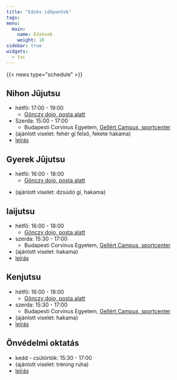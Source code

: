 ```yaml
---
title: "Edzés időpontok"
tags:
menu:
  main:
    name: Edzések
    weight: 10
sidebar: true
widgets:
  - toc
---
```


{{< news type="schedule" >}}

## Nihon Jûjutsu

- hétfő: 17:00 - 19:00
  - [Gönczy dojo, posta alatt](https://www.google.com/maps/place/Budapest,+G%C3%B6nczy+P%C3%A1l+u.+2,+1093/@47.4873046,19.0573666,17z/data=!3m1!4b1!4m6!3m5!1s0x4741dc5aa0942df3:0x48ecf04aaeb66f51!8m2!3d47.487301!4d19.0599415!16s%2Fg%2F11bw41jcz3?entry=ttu)
- Szerda: 15:00 - 17:00
  - Budapesti Corvinus Egyetem, [Gellért Campus, sportcenter](https://www.uni-corvinus.hu/post/landing-page/gellert-campus/)
- (ajánlott viselet: fehér gí felső, fekete hakama)
- [leírás](/nihon-jujutsu)

## Gyerek Jûjutsu

- hétfő: 16:00 - 18:00
  - [Gönczy dojo, posta alatt](https://www.google.com/maps/place/Budapest,+G%C3%B6nczy+P%C3%A1l+u.+2,+1093/@47.4873046,19.0573666,17z/data=!3m1!4b1!4m6!3m5!1s0x4741dc5aa0942df3:0x48ecf04aaeb66f51!8m2!3d47.487301!4d19.0599415!16s%2Fg%2F11bw41jcz3?entry=ttu)
<!-- - Szerda: 17:00 - 18:00 -->
- (ajánlott viselet: dzsúdó gí, hakama)


## Iaijutsu

- hétfő: 16:00 - 18:00
  - [Gönczy dojo, posta alatt](https://www.google.com/maps/place/Budapest,+G%C3%B6nczy+P%C3%A1l+u.+2,+1093/@47.4873046,19.0573666,17z/data=!3m1!4b1!4m6!3m5!1s0x4741dc5aa0942df3:0x48ecf04aaeb66f51!8m2!3d47.487301!4d19.0599415!16s%2Fg%2F11bw41jcz3?entry=ttu)
- szerda: 15:30 - 17:00
  - Budapesti Corvinus Egyetem, [Gellért Campus, sportcenter](https://www.uni-corvinus.hu/post/landing-page/gellert-campus/)
- (ajánlott viselet: hakama)
- [leírás](/iaijutsu)


## Kenjutsu

- hétfő: 16:00 - 18:00
  - [Gönczy dojo, posta alatt](https://www.google.com/maps/place/Budapest,+G%C3%B6nczy+P%C3%A1l+u.+2,+1093/@47.4873046,19.0573666,17z/data=!3m1!4b1!4m6!3m5!1s0x4741dc5aa0942df3:0x48ecf04aaeb66f51!8m2!3d47.487301!4d19.0599415!16s%2Fg%2F11bw41jcz3?entry=ttu)
- szerda: 15:30 - 17:00
  - Budapesti Corvinus Egyetem, [Gellért Campus, sportcenter](https://www.uni-corvinus.hu/post/landing-page/gellert-campus/)
- (ajánlott viselet: hakama)
- [leírás](/kenjutsu)


## Önvédelmi oktatás

- kedd - csütörtök: 15:30 - 17:00
- (ajánlott viselet: tréning ruha)
- [leírás](/onvedelem)

